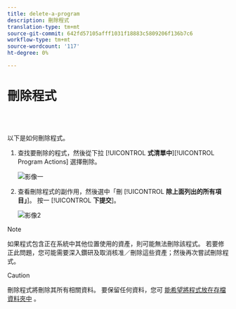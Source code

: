 ```yaml
---
title: delete-a-program
description: 刪除程式
translation-type: tm+mt
source-git-commit: 642fd57105afff1031f18883c5809206f136b7c6
workflow-type: tm+mt
source-wordcount: '117'
ht-degree: 0%

---
```



# 刪除程式

<br> 

以下是如何刪除程式。

1. 查找要刪除的程式，然後從下拉 [!UICONTROL **式清單中**][!UICONTROL Program Actions] 選擇刪除。

   ![影像一](/help/sky/assets/programs/delete-a-program/delete-a-program-1.png)

1. 查看刪除程式的副作用，然後選中「刪 [!UICONTROL **除上面列出的所有項目」**]。 按一 [!UICONTROL **下提交**]。

   ![影像2](/help/sky/assets/programs/delete-a-program/delete-a-program-2.png)

>[!NOTE]
>
>如果程式包含正在系統中其他位置使用的資產，則可能無法刪除該程式。 若要修正此問題，您可能需要深入鑽研及取消核准／刪除這些資產；然後再次嘗試刪除程式。

>[!CAUTION]
>
>刪除程式將刪除其所有相關資料。 要保留任何資料，您可 [能希望將程式放在存檔資料夾中](/help/sky/archive-a-program.md) 。

